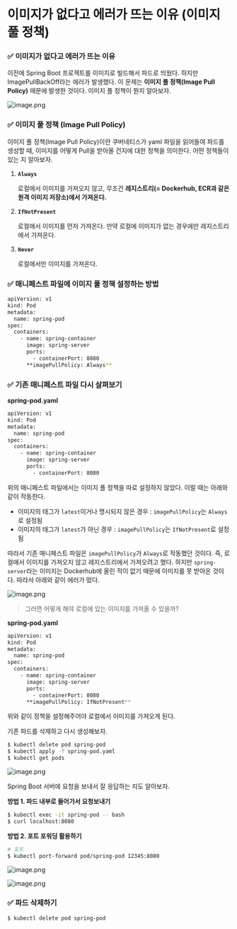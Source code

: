 # 이미지가 없다고 에러가 뜨는 이유 (이미지 풀 정책)

### ✅ 이미지가 없다고 에러가 뜨는 이유

이전에 Spring Boot 프로젝트를 이미지로 빌드해서 파드로 띄웠다. 하지만 ImagePullBackOff라는 에러가 발생했다. 이 문제는 **이미지 풀 정책(Image Pull Policy)** 때문에 발생한 것이다. 이미지 풀 정책이 뭔지 알아보자. 

![image.png](https://prod-files-secure.s3.us-west-2.amazonaws.com/e35a8144-c5ff-40f0-b123-384a331e35bb/ca145a29-0902-4470-9cf0-81b8cb71edd0/image.png)

### ✅ 이미지 풀 정책 (Image Pull Policy)

이미지 풀 정책(Image Pull Policy)이란 쿠버네티스가 yaml 파일을 읽어들여 파드를 생성할 때, 이미지를 어떻게 Pull을 받아올 건지에 대한 정책을 의미한다. 어떤 정책들이 있는 지 알아보자. 

1. **`Always`**
    
    로컬에서 이미지를 가져오지 않고, 무조건 **레지스트리(= Dockerhub, ECR과 같은 원격 이미지 저장소)에서 가져온다.** 
    
2. **`IfNotPresent`**
    
    로컬에서 이미지를 먼저 가져온다. 만약 로컬에 이미지가 없는 경우에만 레지스트리에서 가져온다. 
    
3. **`Never`**
    
    로컬에서만 이미지를 가져온다. 
    

### ✅ 매니페스트 파일에 이미지 풀 정책 설정하는 방법

```bash
apiVersion: v1
kind: Pod
metadata:
  name: spring-pod
spec:
  containers:
    - name: spring-container
      image: spring-server
      ports:
        - containerPort: 8080
      **imagePullPolicy: Always**
```

### ✅ 기존 매니페스트 파일 다시 살펴보기

**spring-pod.yaml**

```bash
apiVersion: v1
kind: Pod
metadata:
  name: spring-pod
spec:
  containers:
    - name: spring-container
      image: spring-server
      ports:
        - containerPort: 8080
```

위의 매니페스트 파일에서는 이미지 풀 정책을 따로 설정하지 않았다. 이럴 때는 아래와 같이 작동한다. 

- 이미지의 태그가 `latest`이거나 명시되지 않은 경우 : `imagePullPolicy`는 `Always`로 설정됨
- 이미지의 태그가 `latest`가 아닌 경우 : `imagePullPolicy`는 `IfNotPresent`로 설정됨

따라서 기존 매니페스트 파일은 `imagePullPolicy`가 `Always`로 작동했던 것이다. 즉, 로컬에서 이미지를 가져오지 않고 레지스트리에서 가져오려고 했다. 하지만 `spring-server`라는 이미지는 Dockerhub에 올린 적이 없기 때문에 이미지를 못 받아온 것이다. 따라서 아래와 같이 에러가 떴다. 

![image.png](https://prod-files-secure.s3.us-west-2.amazonaws.com/e35a8144-c5ff-40f0-b123-384a331e35bb/ca145a29-0902-4470-9cf0-81b8cb71edd0/image.png)

> 그러면 어떻게 해야 로컬에 있는 이미지를 가져올 수 있을까?
> 

**spring-pod.yaml**

```bash
apiVersion: v1
kind: Pod
metadata:
  name: spring-pod
spec:
  containers:
    - name: spring-container
      image: spring-server
      ports:
        - containerPort: 8080
      **imagePullPolicy: IfNotPresent**
```

위와 같이 정책을 설정해주어야 로컬에서 이미지를 가져오게 된다. 

기존 파드를 삭제하고 다시 생성해보자. 

```bash
$ kubectl delete pod spring-pod
$ kubectl apply -f spring-pod.yaml
$ kubectl get pods
```

![image.png](https://prod-files-secure.s3.us-west-2.amazonaws.com/e35a8144-c5ff-40f0-b123-384a331e35bb/f0e4507a-fa17-43bc-80ab-71de300457f9/image.png)

Spring Boot 서버에 요청을 보내서 잘 응답하는 지도 알아보자. 

**방법 1. 파드 내부로 들어가서 요청보내기**

```bash
$ kubectl exec -it spring-pod -- bash 
$ curl localhost:8080
```

**방법 2. 포트 포워딩 활용하기**

```bash
# 포트
$ kubectl port-forward pod/spring-pod 12345:8080 
```

![image.png](https://prod-files-secure.s3.us-west-2.amazonaws.com/e35a8144-c5ff-40f0-b123-384a331e35bb/288d6a92-4c4f-4a03-8532-a4a7933ecc6d/image.png)

![image.png](https://prod-files-secure.s3.us-west-2.amazonaws.com/e35a8144-c5ff-40f0-b123-384a331e35bb/3f4fe252-116a-420b-8019-7ca8c153d66b/image.png)

### ✅ 파드 삭제하기

```bash
$ kubectl delete pod spring-pod
```
